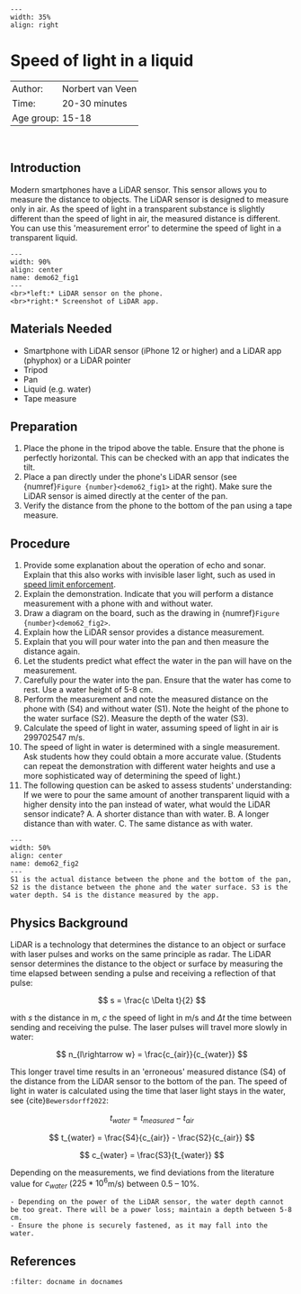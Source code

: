 ```{figure} ../../figures/confirmed.png
---
width: 35%
align: right
```

# Speed of light in a liquid

<table style="width: 100%; border-collapse: collapse; border: none;">
    <tr style="background-color: var(--background-color);">  
        <td style="text-align: left; padding: 3px; border: none; color: var(--text-color)">Author:</td>
        <td style="text-align: left; padding: 3px; border: none; color: var(--text-color)">Norbert van Veen</td>
    </tr>
    <tr style="background-color: var(--background-color);"> 
        <td style="text-align: left; padding: 3px; border: none; color: var(--text-color)">Time:</td>
        <td style="text-align: left; padding: 3px; border: none; color: var(--text-color)">20-30 minutes</td>
    </tr>
    <tr style="background-color: var(--background-color);"> 
        <td style="text-align: left; padding: 3px; border: none; color: var(--text-color)">Age group:</td>
        <td style="text-align: left; padding: 3px; border: none; color: var(--text-color)">15-18</td>
    </tr>
</table><br>

## Introduction
Modern smartphones have a LiDAR sensor. This sensor allows you to measure the distance to objects. The LiDAR sensor is designed to measure only in air. As the speed of light in a transparent substance is slightly different than the speed of light in air, the measured distance is different. You can use this 'measurement error' to determine the speed of light in a transparent liquid.

```{figure} demo62_figure1.png
---
width: 90%
align: center
name: demo62_fig1
---
<br>*left:* LiDAR sensor on the phone.
<br>*right:* Screenshot of LiDAR app.
```

## Materials Needed
- Smartphone with LiDAR sensor (iPhone 12 or higher) and a LiDAR app (phyphox) or a LiDAR pointer
- Tripod
- Pan
- Liquid (e.g. water)
- Tape measure

## Preparation
1. Place the phone in the tripod above the table. Ensure that the phone is perfectly horizontal. This can be checked with an app that indicates the tilt. 
2. Place a pan directly under the phone's LiDAR sensor (see {numref}`Figure {number}<demo62_fig1>` at the right). Make sure the LiDAR sensor is aimed directly at the center of the pan. 
3. Verify the distance from the phone to the bottom of the pan using a tape measure.

## Procedure
1. Provide some explanation about the operation of echo and sonar. Explain that this also works with invisible laser light, such as used in <a href="https://en.wikipedia.org/wiki/Lidar_traffic_enforcement" target="_blank">speed limit enforcement</a>.
2. Explain the demonstration. Indicate that you will perform a distance measurement with a phone with and without water.
3. Draw a diagram on the board, such as the drawing in {numref}`Figure {number}<demo62_fig2>`.
4. Explain how the LiDAR sensor provides a distance measurement.
5. Explain that you will pour water into the pan and then measure the distance again.
6. Let the students predict what effect the water in the pan will have on the measurement.
7. Carefully pour the water into the pan. Ensure that the water has come to rest. Use a water height of 5-8 cm.
8. Perform the measurement and note the measured distance on the phone with (S4) and without water (S1). Note the height of the phone to the water surface (S2). Measure the depth of the water (S3).
9. Calculate the speed of light in water, assuming speed of light in air is 299702547 m/s.
10. The speed of light in water is determined with a single measurement. Ask students how they could obtain a more accurate value. (Students can repeat the demonstration with different water heights and use a more sophisticated way of determining the speed of light.)
11. The following question can be asked to assess students' understanding: If we were to pour the same amount of another transparent liquid with a higher density into the pan instead of water, what would the LiDAR sensor indicate?
    A. A shorter distance than with water.
    B. A longer distance than with water.
    C. The same distance as with water.
    
```{figure} demo62_figure2.jpg
---
width: 50%
align: center
name: demo62_fig2
---
S1 is the actual distance between the phone and the bottom of the pan, S2 is the distance between the phone and the water surface. S3 is the water depth. S4 is the distance measured by the app.
```

## Physics Background
LiDAR is a technology that determines the distance to an object or surface with laser pulses and works on the same principle as radar. The LiDAR sensor determines the distance to the object or surface by measuring the time elapsed between sending a pulse and receiving a reflection of that pulse: 

$$ s = \frac{c \Delta t}{2} $$

with $s$ the distance in m, $c$ the speed of light in m/s and $\Delta t$ the time between sending and receiving the pulse. The laser pulses will travel more slowly in water:

$$ n_{l\rightarrow w} = \frac{c_{air}}{c_{water}} $$ 

This longer travel time results in an 'erroneous' measured distance (S4) of the distance from the LiDAR sensor to the bottom of the pan. The speed of light in water is calculated using the time that laser light stays in the water, see {cite}`Bewersdorff2022`:

$$ t_{water} = t_{measured} - t_{air} $$

$$ t_{water} = \frac{S4}{c_{air}} - \frac{S2}{c_{air}} $$

$$ c_{water} = \frac{S3}{t_{water}} $$ 

Depending on the measurements, we find deviations from the literature value for $c_{water}$ ($225*10^6$m/s) between 0.5 – 10%.

```{tip}
- Depending on the power of the LiDAR sensor, the water depth cannot be too great. There will be a power loss; maintain a depth between 5-8 cm.
- Ensure the phone is securely fastened, as it may fall into the water.
```
## References
```{bibliography}
:filter: docname in docnames
```